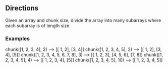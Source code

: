 ## Directions
Given an array and chunk size, divide the array into many subarrays
where each subarray is of length size
### Examples
chunk([1, 2, 3, 4], 2) --> [[ 1, 2], [3, 4]]
chunk([1, 2, 3, 4, 5], 2) --> [[ 1, 2], [3, 4], [5]]
chunk([1, 2, 3, 4, 5, 6, 7, 8], 3) --> [[ 1, 2, 3], [4, 5, 6], [7, 8]]
chunk([1, 2, 3, 4, 5], 4) --> [[ 1, 2, 3, 4], [5]]
chunk([1, 2, 3, 4, 5], 10) --> [[ 1, 2, 3, 4, 5]]